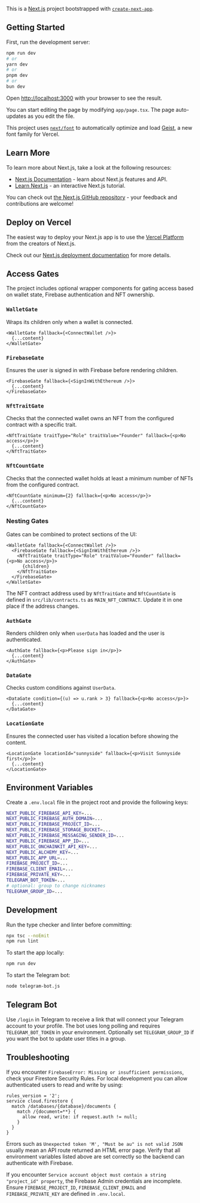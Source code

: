 This is a [Next.js](https://nextjs.org) project bootstrapped with [`create-next-app`](https://nextjs.org/docs/app/api-reference/cli/create-next-app).

## Getting Started

First, run the development server:

```bash
npm run dev
# or
yarn dev
# or
pnpm dev
# or
bun dev
```

Open [http://localhost:3000](http://localhost:3000) with your browser to see the result.

You can start editing the page by modifying `app/page.tsx`. The page auto-updates as you edit the file.

This project uses [`next/font`](https://nextjs.org/docs/app/building-your-application/optimizing/fonts) to automatically optimize and load [Geist](https://vercel.com/font), a new font family for Vercel.

## Learn More

To learn more about Next.js, take a look at the following resources:

- [Next.js Documentation](https://nextjs.org/docs) - learn about Next.js features and API.
- [Learn Next.js](https://nextjs.org/learn) - an interactive Next.js tutorial.

You can check out [the Next.js GitHub repository](https://github.com/vercel/next.js) - your feedback and contributions are welcome!

## Deploy on Vercel

The easiest way to deploy your Next.js app is to use the [Vercel Platform](https://vercel.com/new?utm_medium=default-template&filter=next.js&utm_source=create-next-app&utm_campaign=create-next-app-readme) from the creators of Next.js.

Check out our [Next.js deployment documentation](https://nextjs.org/docs/app/building-your-application/deploying) for more details.

## Access Gates

The project includes optional wrapper components for gating access based on wallet state, Firebase authentication and NFT ownership.

### `WalletGate`
Wraps its children only when a wallet is connected.

```tsx
<WalletGate fallback={<ConnectWallet />}>
  {...content}
</WalletGate>
```

### `FirebaseGate`
Ensures the user is signed in with Firebase before rendering children.

```tsx
<FirebaseGate fallback={<SignInWithEthereum />}>
  {...content}
</FirebaseGate>
```

### `NftTraitGate`
Checks that the connected wallet owns an NFT from the configured contract with a specific trait.

```tsx
<NftTraitGate traitType="Role" traitValue="Founder" fallback={<p>No access</p>}>
  {...content}
</NftTraitGate>
```

### `NftCountGate`
Checks that the connected wallet holds at least a minimum number of NFTs from the configured contract.

```tsx
<NftCountGate minimum={2} fallback={<p>No access</p>}>
  {...content}
</NftCountGate>
```

### Nesting Gates
Gates can be combined to protect sections of the UI:

```tsx
<WalletGate fallback={<ConnectWallet />}> 
  <FirebaseGate fallback={<SignInWithEthereum />}> 
    <NftTraitGate traitType="Role" traitValue="Founder" fallback={<p>No access</p>}>
      {children}
    </NftTraitGate>
  </FirebaseGate>
</WalletGate>
```

The NFT contract address used by `NftTraitGate` and `NftCountGate` is defined in `src/lib/contracts.ts` as `MAIN_NFT_CONTRACT`.
Update it in one place if the address changes.

### `AuthGate`
Renders children only when `userData` has loaded and the user is authenticated.

```tsx
<AuthGate fallback={<p>Please sign in</p>}>
  {...content}
</AuthGate>
```

### `DataGate`
Checks custom conditions against `UserData`.

```tsx
<DataGate condition={(u) => u.rank > 3} fallback={<p>No access</p>}>
  {...content}
</DataGate>
```

### `LocationGate`
Ensures the connected user has visited a location before showing the content.

```tsx
<LocationGate locationId="sunnyside" fallback={<p>Visit Sunnyside first</p>}>
  {...content}
</LocationGate>
```

## Environment Variables

Create a `.env.local` file in the project root and provide the following keys:

```bash
NEXT_PUBLIC_FIREBASE_API_KEY=...
NEXT_PUBLIC_FIREBASE_AUTH_DOMAIN=...
NEXT_PUBLIC_FIREBASE_PROJECT_ID=...
NEXT_PUBLIC_FIREBASE_STORAGE_BUCKET=...
NEXT_PUBLIC_FIREBASE_MESSAGING_SENDER_ID=...
NEXT_PUBLIC_FIREBASE_APP_ID=...
NEXT_PUBLIC_ONCHAINKIT_API_KEY=...
NEXT_PUBLIC_ALCHEMY_KEY=...
NEXT_PUBLIC_APP_URL=...
FIREBASE_PROJECT_ID=...
FIREBASE_CLIENT_EMAIL=...
FIREBASE_PRIVATE_KEY=...
TELEGRAM_BOT_TOKEN=...
# optional: group to change nicknames
TELEGRAM_GROUP_ID=...
```

## Development

Run the type checker and linter before committing:

```bash
npx tsc --noEmit
npm run lint
```

To start the app locally:

```bash
npm run dev
```

To start the Telegram bot:

```bash
node telegram-bot.js
```

## Telegram Bot

Use `/login` in Telegram to receive a link that will connect your Telegram account to your profile. The bot uses long polling and requires `TELEGRAM_BOT_TOKEN` in your environment. Optionally set `TELEGRAM_GROUP_ID` if you want the bot to update user titles in a group.


## Troubleshooting

If you encounter `FirebaseError: Missing or insufficient permissions`, check your Firestore Security Rules. For local development you can allow authenticated users to read and write by using:

```firestore
rules_version = '2';
service cloud.firestore {
  match /databases/{database}/documents {
    match /{document=**} {
      allow read, write: if request.auth != null;
    }
  }
}
```

Errors such as `Unexpected token 'M', "Must be au" is not valid JSON` usually mean an API route returned an HTML error page. Verify that all environment variables listed above are set correctly so the backend can authenticate with Firebase.

If you encounter `Service account object must contain a string "project_id" property`, the Firebase Admin credentials are incomplete. Ensure `FIREBASE_PROJECT_ID`, `FIREBASE_CLIENT_EMAIL` and `FIREBASE_PRIVATE_KEY` are defined in `.env.local`.
